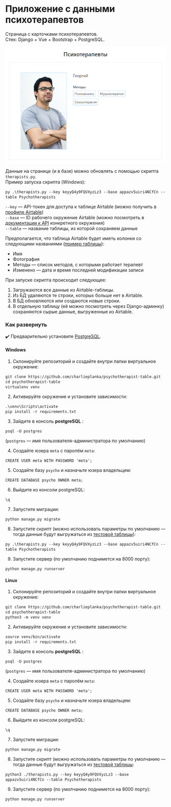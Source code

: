 # Приложение с данными психотерапевтов

Страница с карточками психотерапевтов.  
Стек: Django + Vue + Bootstrap + PostgreSQL.

![Cover](cover.png)
  
Данные на странице (и в базе) можно обновлять с помощью скрипта `therapists.py`.  
Пример запуска скрипта (Windows):
```
py .\therapists.py --key keyyQ4y9FQVXyzLz3 --base appazv5uiri4NCfCn --table Psychotherapists
```
`--key` — API-токен для доступа к таблице Airtable (можно получить в [профиле Airtable](https://airtable.com/account))  
`--base` — ID рабочего окружение Airtable (можно посмотреть в [документации к API](https://airtable.com/api) конкретного окружения)  
`--table` — название таблицы, из которой сохраняем данные  
  
Предполагается, что таблица Airtable будет иметь колонки со следующими названиями ([пример таблицы](https://airtable.com/shrxKnUUdXeP619HB)):
* Имя
* Фотография
* Методы — список методов, с которыми работает терапевт
* Изменено — дата и время последней модификации записи  

  
При запуске скрипта происходит следующее:
1. Загружаются все данные из Airtable-таблицы.
2. Из БД удаляются те строки, которых больше нет в Airtable.
3. В БД обновляются или создаются новые строки.
4. В отдельную таблицу (её можно посмотреть через Django-админку) сохраняются сырые данные, выгруженные из Airtable.

### Как развернуть 

✔️ Предварительно установите [PostgreSQL](https://www.postgresql.org/).

#### Windows
1. Склонируйте репозиторий и создайте внутри папки виртуальное окружение:
```
git clone https://github.com/charlieplanka/psychotherapist-table.git
cd psychotherapist-table
virtualenv venv
```

2. Активируйте окружение и установите зависимости:
```
.\venv\Scripts\activate
pip install -r requirements.txt
```

3. Зайдите в консоль **postgreSQL** :
```
psql -U postgres
```
(`postgres` — имя пользователя-администратора по умолчанию)

4. Cоздайте юзера `meta` с паролём `meta`:
```
CREATE USER meta WITH PASSWORD 'meta';
```

5. Cоздайте базу `psycho` и назначьте юзера владельцем:
```
CREATE DATABASE psycho OWNER meta;
```

6. Выйдите из консоли postgreSQL:
```
\q
```

7. Запустите миграции:
```
python manage.py migrate
```

8. Запустите скрипт (можно использовать параметры по умолчанию — тогда данные будут выгружаться из [тестовой таблицы](https://airtable.com/shrxKnUUdXeP619HB)):
```
py .\therapists.py --key keyyQ4y9FQVXyzLz3 --base appazv5uiri4NCfCn --table Psychotherapists
```

9. Запустите сервер (по умолчанию поднимется на 8000 порту):
```
python manage.py runserver
```

#### Linux
1. Склонируйте репозиторий и создайте внутри папки виртуальное окружение:
```
git clone https://github.com/charlieplanka/psychotherapist-table.git
cd psychotherapist-table
python3 -m venv venv
```

2. Активируйте окружение и установите зависимости:
```
source venv/bin/activate
pip install -r requirements.txt
```

3. Зайдите в консоль **postgreSQL** :
```
psql -U postgres
```
(`postgres` — имя пользователя-администратора по умолчанию)

4. Cоздайте юзера `meta` с паролём `meta`:
```
CREATE USER meta WITH PASSWORD 'meta';
```

5. Cоздайте базу `psycho` и назначьте юзера владельцем:
```
CREATE DATABASE psycho OWNER meta;
```

6. Выйдите из консоли postgreSQL:
```
\q
```

7. Запустите миграции:
```
python manage.py migrate
```

8. Запустите скрипт (можно использовать параметры по умолчанию — тогда данные будут выгружаться из [тестовой таблицы](https://airtable.com/shrxKnUUdXeP619HB):
```
python3 ./therapists.py --key keyyQ4y9FQVXyzLz3 --base appazv5uiri4NCfCn --table Psychotherapists
```

9. Запустите сервер (по умолчанию поднимется на 8000 порту):
```
python manage.py runserver
```
